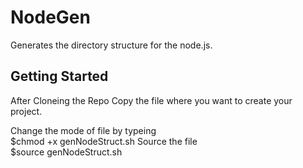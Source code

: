 # NodeGen
Generates the directory structure for the node.js. 

## Getting Started
After Cloneing the Repo Copy the file where you want to create your project.<br/>

Change the mode of file by typeing <br/>
    $chmod +x genNodeStruct.sh
Source the file <br/>
    $source genNodeStruct.sh

